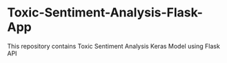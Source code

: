 # Toxic-Sentiment-Analysis-Flask-App
This repository contains Toxic Sentiment Analysis Keras Model using Flask API
